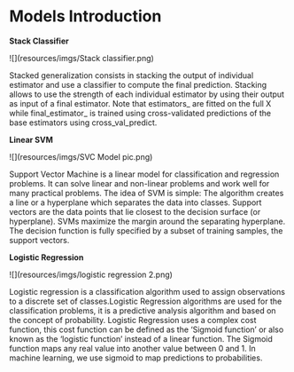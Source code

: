 # Models Introduction

**Stack Classifier**

![<an image representing a the way a stacked classifier works>](resources/imgs/Stack classifier.png)

Stacked generalization consists in stacking the output of individual estimator and use a classifier to compute the final prediction. Stacking allows to use the strength of each individual estimator by using their output as input of a final estimator.
Note that estimators_ are fitted on the full X while final_estimator_ is trained using cross-validated predictions of the base estimators using cross_val_predict.


**Linear SVM**

![<an image of the SVC model>](resources/imgs/SVC Model pic.png)

Support Vector Machine is a linear model for classification and regression problems. It can solve linear and non-linear problems and work well for many practical problems. The idea of SVM is simple: The algorithm creates a line or a hyperplane which separates the data into classes. Support vectors are the data points that lie closest to the decision surface (or hyperplane).
SVMs maximize the margin around the separating hyperplane.
The decision function is fully specified by a subset of training samples, the support vectors.


**Logistic Regression** 

![<an image of the Logistic Regression model>](resources/imgs/logistic regression 2.png)

Logistic regression is a classification algorithm used to assign observations to a discrete set of classes.Logistic Regression  algorithms are used for the classification problems, it is a predictive analysis algorithm and based on the concept of probability. Logistic Regression uses a complex cost function, this cost function can be defined as the ‘Sigmoid function’ or also known as the ‘logistic function’ instead of a linear function. The Sigmoid function maps any real value into another value between 0 and 1. In machine learning, we use sigmoid to map predictions to probabilities.
